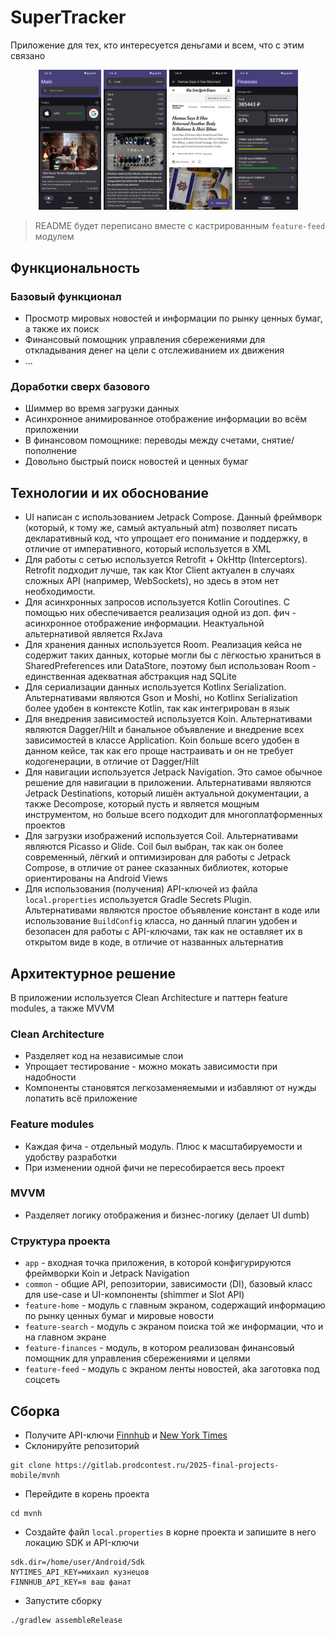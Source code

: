 # SuperTracker
Приложение для тех, кто интересуется деньгами и всем, что с этим связано

<div align="center">
<img src="docs/main_screen.png" alt="Main screen" width="20%">
<img src="docs/search_screen.png" alt="Search screen" width="20%">
<img src="docs/article_screen.png" alt="Article screen" width="20%">
<img src="docs/finances_screen.png" alt="Finances screen" width="20%">
</div>

> README будет переписано вместе с кастрированным `feature-feed` модулем

## Функциональность
### Базовый функционал
- Просмотр мировых новостей и информации по рынку ценных бумаг, а также их поиск
- Финансовый помощник управления сбережениями для откладывания денег на цели с отслеживанием их движения
- ...
### Доработки сверх базового
- Шиммер во время загрузки данных
- Асинхронное анимированное отображение информации во всём приложении
- В финансовом помощнике: переводы между счетами, снятие/пополнение
- Довольно быстрый поиск новостей и ценных бумаг

## Технологии и их обоснование
- UI написан с использованием Jetpack Compose. Данный фреймворк (который, к тому же, самый актуальный atm) позволяет писать декларативный код, что упрощает его понимание и поддержку, в отличие от императивного, который используется в XML
- Для работы с сетью используется Retrofit + OkHttp (Interceptors). Retrofit подходит лучше, так как Ktor Client актуален в случаях сложных API (например, WebSockets), но здесь в этом нет необходимости.
- Для асинхронных запросов используется Kotlin Coroutines. С помощью них обеспечивается реализация одной из доп. фич - асинхронное отображение информации. Неактуальной альтернативой является RxJava
- Для хранения данных используется Room. Реализация кейса не содержит таких данных, которые могли бы с лёгкостью храниться в SharedPreferences или DataStore, поэтому был использован Room - единственная адекватная абстракция над SQLite
- Для сериализации данных используется Kotlinx Serialization. Альтернативами являются Gson и Moshi, но Kotlinx Serialization более удобен в контексте Kotlin, так как интегрирован в язык
- Для внедрения зависимостей используется Koin. Альтернативами являются Dagger/Hilt и банальное объявление и внедрение всех зависимостей в классе Application. Koin больше всего удобен в данном кейсе, так как его проще настраивать и он не требует кодогенерации, в отличие от Dagger/Hilt
- Для навигации используется Jetpack Navigation. Это самое обычное решение для навигации в приложении. Альтернативами являются Jetpack Destinations, который лишён актуальной документации, а также Decompose, который пусть и является мощным инструментом, но больше всего подходит для многоплатформенных проектов
- Для загрузки изображений используется Coil. Альтернативами являются Picasso и Glide.  Coil был выбран, так как он более современный, лёгкий и оптимизирован для работы с Jetpack Compose, в отличие от ранее сказанных библиотек, которые ориентированы на Android Views
- Для использования (получения) API-ключей из файла `local.properties` используется Gradle Secrets Plugin. Альтернативами являются простое объявление констант в коде или использование `BuildConfig` класса, но данный плагин удобен и безопасен для работы с API-ключами, так как не оставляет их в открытом виде в коде, в отличие от названных альтернатив

## Архитектурное решение
В приложении используется Clean Architecture и паттерн feature modules, а также MVVM
### Clean Architecture
- Разделяет код на независимые слои
- Упрощает тестирование - можно мокать зависимости при надобности
- Компоненты становятся легкозаменяемыми и избавляют от нужды лопатить всё приложение
### Feature modules
- Каждая фича - отдельный модуль. Плюс к масштабируемости и удобству разработки
- При изменении одной фичи не пересобирается весь проект
### MVVM
- Разделяет логику отображения и бизнес-логику (делает UI dumb)
### Структура проекта
- `app` - входная точка приложения, в которой конфигурируются фреймворки Koin и Jetpack Navigation
- `common` - общие API, репозитории, зависимости (DI), базовый класс для use-case и UI-компоненты (shimmer и Slot API)
- `feature-home` - модуль с главным экраном, содержащий информацию по рынку ценных бумаг и мировые новости
- `feature-search` - модуль с экраном поиска той же информации, что и на главном экране
- `feature-finances` - модуль, в котором реализован финансовый помощник для управления сбережениями и целями
- `feature-feed` - модуль с экраном ленты новостей, aka заготовка под соцсеть

## Сборка
- Получите API-ключи [Finnhub](https://finnhub.io/register) и [New York Times](https://developer.nytimes.com/get-started)
- Склонируйте репозиторий
```shell
git clone https://gitlab.prodcontest.ru/2025-final-projects-mobile/mvnh
```
- Перейдите в корень проекта
```shell
cd mvnh
```
- Создайте файл `local.properties` в корне проекта и запишите в него локацию SDK и API-ключи
```properties
sdk.dir=/home/user/Android/Sdk
NYTIMES_API_KEY=михаил кузнецов
FINNHUB_API_KEY=я ваш фанат
```
- Запустите сборку
```shell
./gradlew assembleRelease
```

